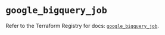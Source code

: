 # `google_bigquery_job`

Refer to the Terraform Registry for docs: [`google_bigquery_job`](https://registry.terraform.io/providers/hashicorp/google/6.48.0/docs/resources/bigquery_job).
